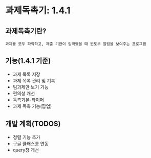 과제독촉기: 1.4.1
================
## 과제독촉기란? 
    과제를 모두 파악하고, 제출 기한이 임박했을 때 윈도우 알림을 보여주는 프로그램

## 기능(1.4.1 기준)
+ 과제 목록 저장
+ 과제 목록 관리 및 기록
+ 팀과제만 보기 기능
+ 편의성 개선
+ 독촉기본-타이머
+ 과제 독촉 기능(팝업)

## 개발 계획(TODOS)
+ 정렬 기능 추가
+ 구글 클래스룸 연동
+ query창 개선
